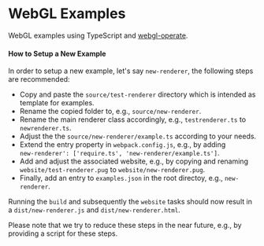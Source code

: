 # WebGL Examples

WebGL examples using TypeScript and [webgl-operate](https://webgl-operate.org).

#### How to Setup a New Example

In order to setup a new example, let's say `new-renderer`, the following steps are recommended:
* Copy and paste the `source/test-renderer` directory which is intended as template for examples.
* Rename the copied folder to, e.g., `source/new-renderer`.
* Rename the main renderer class accordingly, e.g., `testrenderer.ts` to `newrenderer.ts`.
* Adjust the the `source/new-renderer/example.ts` according to your needs.
* Extend the entry property in `webpack.config.js`, e.g., by adding <br> `new-renderer': ['require.ts', 'new-renderer/example.ts']`.
* Add and adjust the associated website, e.g., by copying and renaming <br> `website/test-renderer.pug` to `website/new-renderer.pug`.
* Finally, add an entry to `examples.json` in the root directoy, e.g., `new-renderer`.

Running the `build` and subsequently the `website` tasks should now result in a `dist/new-renderer.js` and `dist/new-renderer.html`.

Please note that we try to reduce these steps in the near future, e.g., by providing a script for these steps.
